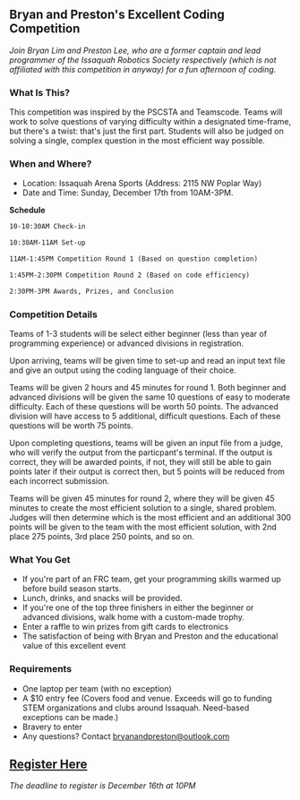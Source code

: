 ## Bryan and Preston's Excellent Coding Competition

_Join Bryan Lim and Preston Lee, who are a former captain and lead programmer of the Issaquah Robotics Society respectively (which is not affiliated with this competition in anyway) for a fun afternoon of coding._

### What Is This?

This competition was inspired by the PSCSTA and Teamscode. Teams will work to solve questions of varying difficulty within a designated time-frame, but there's a twist: that's just the first part. Students will also be judged on solving a single, complex question in the most efficient way possible.

### When and Where?

- Location: Issaquah Arena Sports (Address: 2115 NW Poplar Way)
- Date and Time: Sunday, December 17th from 10AM-3PM.

**Schedule**
```markdown
10-10:30AM Check-in 

10:30AM-11AM Set-up

11AM-1:45PM Competition Round 1 (Based on question completion)

1:45PM-2:30PM Competition Round 2 (Based on code efficiency)

2:30PM-3PM Awards, Prizes, and Conclusion
```

### Competition Details

Teams of 1-3 students will be select either beginner (less than year of programming experience) or advanced divisions in registration.

Upon arriving, teams will be given time to set-up and read an input text file and give an output using the coding language of their choice.

Teams will be given 2 hours and 45 minutes for round 1. Both beginner and advanced divisions will be given the same 10 questions of easy to moderate difficulty. Each of these questions will be worth 50 points. The advanced division will have access to 5 additional, difficult questions. Each of these questions will be worth 75 points.

Upon completing questions, teams will be given an input file from a judge, who will verify the output from the particpant's terminal. If the output is correct, they will be awarded points, if not, they will still be able to gain points later if their output is correct then, but 5 points will be reduced from each incorrect submission.

Teams will be given 45 minutes for round 2, where they will be given 45 minutes to create the most efficient solution to a single, shared problem. Judges will then determine which is the most efficient and an additional 300 points will be given to the team with the most efficient solution, with 2nd place 275 points, 3rd place 250 points, and so on.

### What You Get

- If you're part of an FRC team, get your programming skills warmed up before build season starts.
- Lunch, drinks, and snacks will be provided.
- If you're one of the top three finishers in either the beginner or advanced divisions, walk home with a custom-made trophy.
- Enter a raffle to win prizes from gift cards to electronics
- The satisfaction of being with Bryan and Preston and the educational value of this excellent event

### Requirements

- One laptop per team (with no exception)
- A $10 entry fee (Covers food and venue. Exceeds will go to funding STEM organizations and clubs around Issaquah. Need-based exceptions can be made.)
- Bravery to enter
- Any questions? Contact [bryanandpreston@outlook.com](mailto:bryanandpreston@outlook.com)

## [Register Here](https://docs.google.com/forms/d/e/1FAIpQLSc7D2XKKRAEHg5nh-6hQqkH01x5obfk_ppboBWnEB_yLM3fug/viewform?usp=sf_link)

_The deadline to register is December 16th at 10PM_